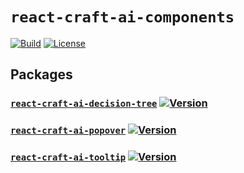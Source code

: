 # `react-craft-ai-components` #

[![Build](https://img.shields.io/travis/craft-ai/react-craft-ai-components/master.svg?style=flat-square)](https://travis-ci.org/craft-ai/react-craft-ai-components) [![License](https://img.shields.io/badge/license-BSD--3--Clause-42358A.svg?style=flat-square)](https://github.com/craft-ai/react-craft-ai-components/blob/master/LICENSE)

## Packages ##

### [`react-craft-ai-decision-tree`](./packages/react-craft-ai-decision-tree) [![Version](https://img.shields.io/npm/v/react-craft-ai-decision-tree.svg?style=flat-square)](https://npmjs.org/package/react-craft-ai-decision-tree) ###


### [`react-craft-ai-popover`](./packages/react-craft-ai-popover) [![Version](https://img.shields.io/npm/v/react-craft-ai-popover.svg?style=flat-square)](https://npmjs.org/package/react-craft-ai-popover) ###


### [`react-craft-ai-tooltip`](./packages/react-craft-ai-tooltip) [![Version](https://img.shields.io/npm/v/react-craft-ai-tooltip.svg?style=flat-square)](https://npmjs.org/package/react-craft-ai-tooltip) ###

